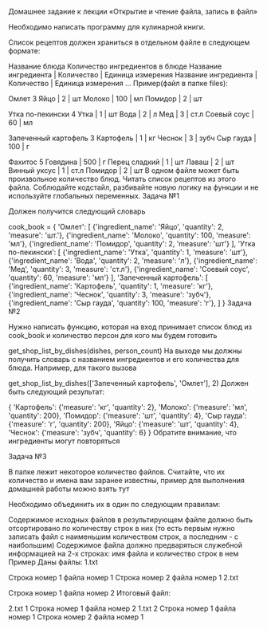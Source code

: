 Домашнее задание к лекции «Открытие и чтение файла, запись в файл»

Необходимо написать программу для кулинарной книги.

Список рецептов должен храниться в отдельном файле в следующем формате:

Название блюда
Количество ингредиентов в блюде
Название ингредиента | Количество | Единица измерения
Название ингредиента | Количество | Единица измерения
...
Пример(файл в папке files):

Омлет
3
Яйцо | 2 | шт
Молоко | 100 | мл
Помидор | 2 | шт

Утка по-пекински
4
Утка | 1 | шт
Вода | 2 | л
Мед | 3 | ст.л
Соевый соус | 60 | мл

Запеченный картофель
3
Картофель | 1 | кг
Чеснок | 3 | зубч
Сыр гауда | 100 | г

Фахитос
5
Говядина | 500 | г
Перец сладкий | 1 | шт
Лаваш | 2 | шт
Винный уксус | 1 | ст.л
Помидор | 2 | шт
В одном файле может быть произвольное количество блюд.
Читать список рецептов из этого файла.
Соблюдайте кодстайл, разбивайте новую логику на функции и не используйте глобальных переменных.
Задача №1

Должен получится следующий словарь

cook_book = {
  'Омлет': [
    {'ingredient_name': 'Яйцо', 'quantity': 2, 'measure': 'шт.'},
    {'ingredient_name': 'Молоко', 'quantity': 100, 'measure': 'мл'},
    {'ingredient_name': 'Помидор', 'quantity': 2, 'measure': 'шт'}
    ],
  'Утка по-пекински': [
    {'ingredient_name': 'Утка', 'quantity': 1, 'measure': 'шт'},
    {'ingredient_name': 'Вода', 'quantity': 2, 'measure': 'л'},
    {'ingredient_name': 'Мед', 'quantity': 3, 'measure': 'ст.л'},
    {'ingredient_name': 'Соевый соус', 'quantity': 60, 'measure': 'мл'}
    ],
  'Запеченный картофель': [
    {'ingredient_name': 'Картофель', 'quantity': 1, 'measure': 'кг'},
    {'ingredient_name': 'Чеснок', 'quantity': 3, 'measure': 'зубч'},
    {'ingredient_name': 'Сыр гауда', 'quantity': 100, 'measure': 'г'},
    ]
  }
Задача №2

Нужно написать функцию, которая на вход принимает список блюд из cook_book и количество персон для кого мы будем готовить

get_shop_list_by_dishes(dishes, person_count)
На выходе мы должны получить словарь с названием ингредиентов и его количества для блюда. Например, для такого вызова

get_shop_list_by_dishes(['Запеченный картофель', 'Омлет'], 2)
Должен быть следующий результат:

{
  'Картофель': {'measure': 'кг', 'quantity': 2},
  'Молоко': {'measure': 'мл', 'quantity': 200},
  'Помидор': {'measure': 'шт', 'quantity': 4},
  'Сыр гауда': {'measure': 'г', 'quantity': 200},
  'Яйцо': {'measure': 'шт', 'quantity': 4},
  'Чеснок': {'measure': 'зубч', 'quantity': 6}
}
Обратите внимание, что ингредиенты могут повторяться

Задача №3

В папке лежит некоторое количество файлов. Считайте, что их количество и имена вам заранее известны, пример для выполнения домашней работы можно взять тут

Необходимо объединить их в один по следующим правилам:

Содержимое исходных файлов в результирующем файле должно быть отсортировано по количеству строк в них (то есть первым нужно записать файл с наименьшим количеством строк, а последним - с наибольшим)
Содержимое файла должно предваряться служебной информацией на 2-х строках: имя файла и количество строк в нем
Пример Даны файлы: 1.txt

Строка номер 1 файла номер 1
Строка номер 2 файла номер 1
2.txt

Строка номер 1 файла номер 2
Итоговый файл:

2.txt
1
Строка номер 1 файла номер 2
1.txt
2
Строка номер 1 файла номер 1
Строка номер 2 файла номер 1
